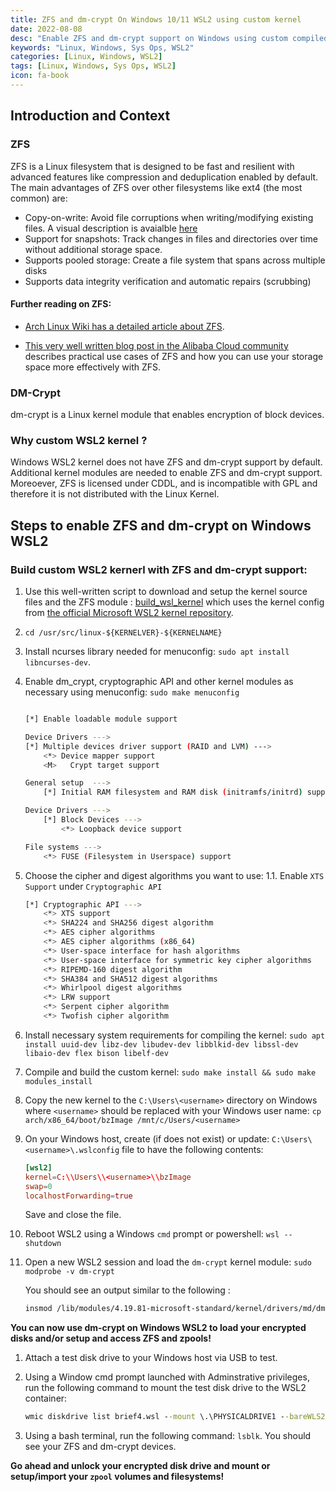 ```yaml
---
title: ZFS and dm-crypt On Windows 10/11 WSL2 using custom kernel
date: 2022-08-08
desc: "Enable ZFS and dm-crypt support on Windows using custom compiled WSL2 kernel"
keywords: "Linux, Windows, Sys Ops, WSL2"
categories: [Linux, Windows, WSL2]
tags: [Linux, Windows, Sys Ops, WSL2]
icon: fa-book
---
```


## Introduction and Context

### ZFS

ZFS is a Linux filesystem that is designed to be fast and resilient with advanced features like compression and deduplication enabled by default. The main advantages of ZFS over other filesystems like ext4 (the most common) are:

* Copy-on-write: Avoid file corruptions when writing/modifying existing files. A visual description is avaialble [here](https://arstechnica.com/information-technology/2020/05/zfs-101-understanding-zfs-storage-and-performance/3/)
* Support for snapshots: Track changes in files and directories over time without additional storage space.
* Supports pooled storage: Create a file system that spans across multiple disks
* Supports data integrity verification and automatic repairs (scrubbing)

#### Further reading on ZFS: 
 - [Arch Linux Wiki has a detailed article about ZFS](https://wiki.archlinux.org/title/ZFS).

 - [This very well written blog post in the Alibaba Cloud community](https://www.alibabacloud.com/blog/594181) describes practical use cases of ZFS and how you can use your storage space more effectively with ZFS.

### DM-Crypt

dm-crypt is a Linux kernel module that enables encryption of block devices.

### Why custom WSL2 kernel ?

Windows WSL2 kernel does not have ZFS and dm-crypt support by default.
Additional kernel modules are needed to enable ZFS and dm-crypt support.
Moreoever, ZFS is licensed under CDDL, and is incompatible with GPL and therefore it is not distributed with the Linux Kernel.

## Steps to enable ZFS and dm-crypt on Windows WSL2

### Build custom WSL2 kernerl with ZFS and dm-crypt support: 

1. Use this well-written script to download and setup the kernel source files and the ZFS module : [build_wsl_kernel](https://github.com/alexhaydock/zfs-on-wsl/blob/main/build_wsl_kernel.sh) which uses the kernel config from [the official Microsoft WSL2 kernel repository](https://github.com/microsoft/WSL2-Linux-Kernel).
1. `cd /usr/src/linux-${KERNELVER}-${KERNELNAME}`
1. Install ncurses library needed for menuconfig: `sudo apt install libncurses-dev`.
1. Enable dm_crypt, cryptographic API and other kernel modules as necessary using menuconfig: `sudo make menuconfig`

    ```bash

    [*] Enable loadable module support

    Device Drivers --->
    [*] Multiple devices driver support (RAID and LVM) --->
        <*> Device mapper support
        <M>   Crypt target support    

    General setup  --->
        [*] Initial RAM filesystem and RAM disk (initramfs/initrd) support

    Device Drivers --->
        [*] Block Devices ---> 
            <*> Loopback device support 

    File systems ---> 
        <*> FUSE (Filesystem in Userspace) support 
    ```

1. Choose the cipher and digest algorithms you want to use:
    1.1. Enable `XTS Support` under `Cryptographic API`

    ```bash
    [*] Cryptographic API --->
        <*> XTS support
        <*> SHA224 and SHA256 digest algorithm
        <*> AES cipher algorithms
        <*> AES cipher algorithms (x86_64)
        <*> User-space interface for hash algorithms
        <*> User-space interface for symmetric key cipher algorithms
        <*> RIPEMD-160 digest algorithm 
        <*> SHA384 and SHA512 digest algorithms 
        <*> Whirlpool digest algorithms 
        <*> LRW support 
        <*> Serpent cipher algorithm 
        <*> Twofish cipher algorithm
    ``` 
1. Install necessary system requirements for compiling the kernel: `sudo apt install uuid-dev libz-dev libudev-dev libblkid-dev libssl-dev libaio-dev flex bison libelf-dev`

1. Compile and build the custom kernel: `sudo make install && sudo make modules_install `

1. Copy the new kernel to the `C:\Users\<username>` directory on Windows where `<username>` should be replaced with your Windows user name: `cp arch/x86_64/boot/bzImage /mnt/c/Users/<username>`

1. On your Windows host, create (if does not exist) or update: `C:\Users\<username>\.wslconfig` file to have the following contents:

    ```toml
    [wsl2]
    kernel=C:\\Users\\<username>\\bzImage
    swap=0
    localhostForwarding=true
    ```

    Save and close the file.

1. Reboot WSL2 using a Windows `cmd` prompt or powershell: `wsl --shutdown`

1. Open a new WSL2 session and load the `dm-crypt` kernel module: `sudo modprobe -v dm-crypt`

    You should see an output similar to the following :

    ```bash
    insmod /lib/modules/4.19.81-microsoft-standard/kernel/drivers/md/dm-crypt.ko
    ```

**You can now use dm-crypt on Windows WSL2 to load your encrypted disks and/or setup and access ZFS and zpools!**

1. Attach a test disk drive to your Windows host via USB to test.
1. Using a Window cmd prompt launched with Adminstrative privileges, run the following command to mount the test disk drive to the WSL2 container:

    ```cmd
    wmic diskdrive list brief4.wsl --mount \.\PHYSICALDRIVE1 --bareWLS2
    ```

1. Using a bash terminal, run the following command: `lsblk`. You should see your ZFS and dm-crypt devices.

**Go ahead and unlock your encrypted disk drive and mount or setup/import your `zpool` volumes and filesystems!**
